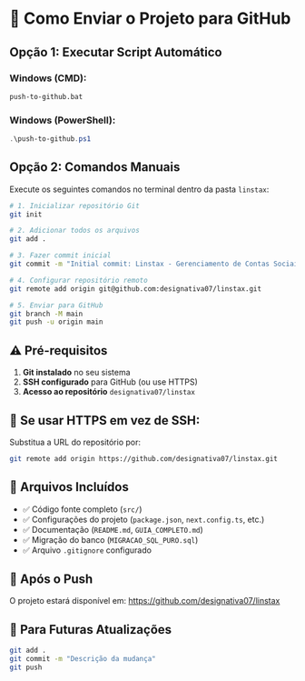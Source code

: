 # 🚀 Como Enviar o Projeto para GitHub

## Opção 1: Executar Script Automático

### Windows (CMD):
```bash
push-to-github.bat
```

### Windows (PowerShell):
```powershell
.\push-to-github.ps1
```

## Opção 2: Comandos Manuais

Execute os seguintes comandos no terminal dentro da pasta `linstax`:

```bash
# 1. Inicializar repositório Git
git init

# 2. Adicionar todos os arquivos
git add .

# 3. Fazer commit inicial
git commit -m "Initial commit: Linstax - Gerenciamento de Contas Sociais"

# 4. Configurar repositório remoto
git remote add origin git@github.com:designativa07/linstax.git

# 5. Enviar para GitHub
git branch -M main
git push -u origin main
```

## ⚠️ Pré-requisitos

1. **Git instalado** no seu sistema
2. **SSH configurado** para GitHub (ou use HTTPS)
3. **Acesso ao repositório** `designativa07/linstax`

## 🔧 Se usar HTTPS em vez de SSH:

Substitua a URL do repositório por:
```bash
git remote add origin https://github.com/designativa07/linstax.git
```

## 📁 Arquivos Incluídos

- ✅ Código fonte completo (`src/`)
- ✅ Configurações do projeto (`package.json`, `next.config.ts`, etc.)
- ✅ Documentação (`README.md`, `GUIA_COMPLETO.md`)
- ✅ Migração do banco (`MIGRACAO_SQL_PURO.sql`)
- ✅ Arquivo `.gitignore` configurado

## 🎉 Após o Push

O projeto estará disponível em:
https://github.com/designativa07/linstax

## 🔄 Para Futuras Atualizações

```bash
git add .
git commit -m "Descrição da mudança"
git push
```
